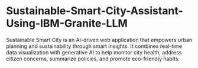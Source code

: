 # Sustainable-Smart-City-Assistant-Using-IBM-Granite-LLM
Sustainable Smart City is an AI-driven web application that empowers urban planning and sustainability through smart insights. It combines real-time data visualization with generative AI to help monitor city health, address citizen concerns, summarize policies, and promote eco-friendly habits.
